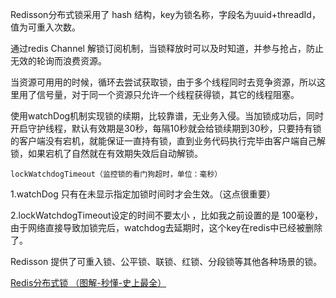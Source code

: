 Redisson分布式锁采用了 hash 结构，key为锁名称，字段名为uuid+threadId，值为可重入次数。

通过redis Channel 解锁订阅机制，当锁释放时可以及时知道，并参与抢占，防止无效的轮询而浪费资源。

当资源可用用的时候，循环去尝试获取锁，由于多个线程同时去竞争资源，所以这里用了信号量，对于同一个资源只允许一个线程获得锁，其它的线程阻塞。

使用watchDog机制实现锁的续期，比较靠谱，无业务入侵。当加锁成功后，同时开启守护线程，默认有效期是30秒，每隔10秒就会给锁续期到30秒，只要持有锁的客户端没有宕机，就能保证一直持有锁，直到业务代码执行完毕由客户端自己解锁，如果宕机了自然就在有效期失效后自动解锁。

`lockWatchdogTimeout（监控锁的看门狗超时，单位：毫秒）`

1.watchDog 只有在未显示指定加锁时间时才会生效。（这点很重要）

2.lockWatchdogTimeout设定的时间不要太小 ，比如我之前设置的是 100毫秒，由于网络直接导致加锁完后，watchdog去延期时，这个key在redis中已经被删除了。

Redisson 提供了可重入锁、公平锁、联锁、红锁、分段锁等其他各种场景的锁。











[Redis分布式锁 （图解-秒懂-史上最全）](https://www.cnblogs.com/crazymakercircle/p/14731826.html)